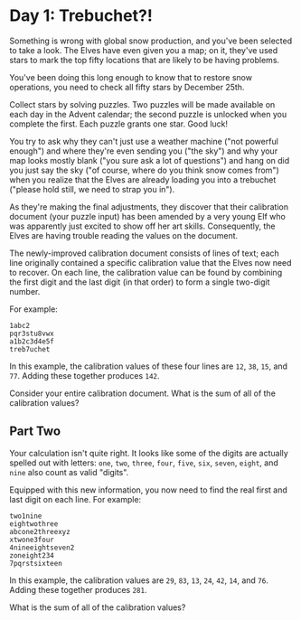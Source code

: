 # Day 1: Trebuchet?!

Something is wrong with global snow production, and you've been selected to take
a look. The Elves have even given you a map; on it, they've used stars to mark
the top fifty locations that are likely to be having problems.

You've been doing this long enough to know that to restore snow operations, you
need to check all fifty stars by December 25th.

Collect stars by solving puzzles. Two puzzles will be made available on each day
in the Advent calendar; the second puzzle is unlocked when you complete the
first. Each puzzle grants one star. Good luck!

You try to ask why they can't just use a weather machine ("not powerful enough")
and where they're even sending you ("the sky") and why your map looks mostly
blank ("you sure ask a lot of questions") and hang on did you just say the sky
("of course, where do you think snow comes from") when you realize that the
Elves are already loading you into a trebuchet ("please hold still, we need to
strap you in").

As they're making the final adjustments, they discover that their calibration
document (your puzzle input) has been amended by a very young Elf who was
apparently just excited to show off her art skills. Consequently, the Elves are
having trouble reading the values on the document.

The newly-improved calibration document consists of lines of text; each line
originally contained a specific calibration value that the Elves now need to
recover. On each line, the calibration value can be found by combining the first
digit and the last digit (in that order) to form a single two-digit number.

For example:

```
1abc2
pqr3stu8vwx
a1b2c3d4e5f
treb7uchet
```

In this example, the calibration values of these four lines are `12`, `38`,
`15`, and `77`. Adding these together produces `142`.

Consider your entire calibration document. What is the sum of all of the
calibration values?

## Part Two

Your calculation isn't quite right. It looks like some of the digits are
actually spelled out with letters: `one`, `two`, `three`, `four`, `five`, `six`,
`seven`, `eight`, and `nine` also count as valid "digits".

Equipped with this new information, you now need to find the real first and last
digit on each line. For example:

```
two1nine
eightwothree
abcone2threexyz
xtwone3four
4nineeightseven2
zoneight234
7pqrstsixteen
```

In this example, the calibration values are `29`, `83`, `13`, `24`, `42`, `14`,
and `76`. Adding these together produces `281`.

What is the sum of all of the calibration values?
